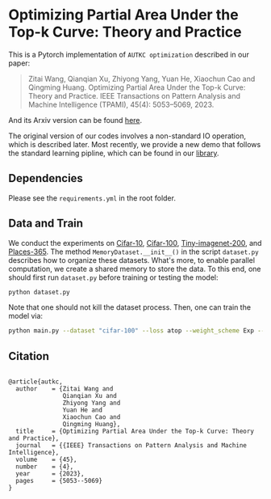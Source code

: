 # Optimizing Partial Area Under the Top-k Curve: Theory and Practice

This is a Pytorch implementation of `AUTKC optimization` described in our paper:

> Zitai Wang, Qianqian Xu, Zhiyong Yang, Yuan He, Xiaochun Cao and Qingming Huang. Optimizing Partial Area Under the Top-k Curve: Theory and Practice. IEEE Transactions on Pattern Analysis and Machine Intelligence (TPAMI), 45(4): 5053–5069, 2023.

And its Arxiv version can be found [here](https://arxiv.org/pdf/2209.01398.pdf).

The original version of our codes involves a non-standard IO operation, which is described later. Most recently, we provide a new demo that follows the standard learning pipline, which can be found in our [library](https://github.com/statusrank/XCurve/blob/master/example/example_ipynb/cifar_100_AUTKC.ipynb).

## Dependencies
Please see the `requirements.yml` in the root folder.


## Data and Train
We conduct the experiments on [Cifar-10](https://www.cs.toronto.edu/~kriz/cifar.html), [Cifar-100](https://www.cs.toronto.edu/~kriz/cifar.html), [Tiny-imagenet-200](https://www.kaggle.com/c/tiny-imagenet), and [Places-365](http://places2.csail.mit.edu/download.html). The method `MemoryDataset.__init__()` in the script `dataset.py` describes how to organize these datasets. What's more, to enable parallel computation, we create a shared memory to store the data. To this end, one should first run `dataset.py` before training or testing the model:
```bash
python dataset.py
```
Note that one should not kill the dataset process. Then, one can train the model via:
```bash
python main.py --dataset "cifar-100" --loss atop --weight_scheme Exp --resume checkpoints/*** 
```

## Citation

```

@article{autkc,
  author    = {Zitai Wang and
               Qianqian Xu and
               Zhiyong Yang and
               Yuan He and
               Xiaochun Cao and
               Qingming Huang},
  title     = {Optimizing Partial Area Under the Top-k Curve: Theory and Practice},
  journal   = {{IEEE} Transactions on Pattern Analysis and Machine Intelligence},
  volume    = {45},
  number    = {4},
  year      = {2023},
  pages     = {5053--5069}
}
```